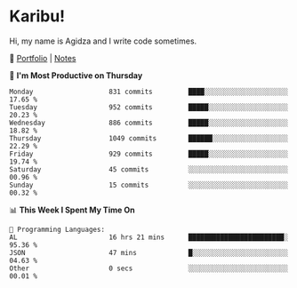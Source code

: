# Karibu!
Hi, my name is Agidza and I write code sometimes.

🫧 [Portfolio](https://lynnagidza.github.io/) | [Notes](https://medium.com/me/stories/public)

<!--START_SECTION:waka-->
📅 **I'm Most Productive on Thursday** 

```text
Monday                   831 commits         ████░░░░░░░░░░░░░░░░░░░░░   17.65 % 
Tuesday                  952 commits         █████░░░░░░░░░░░░░░░░░░░░   20.23 % 
Wednesday                886 commits         █████░░░░░░░░░░░░░░░░░░░░   18.82 % 
Thursday                 1049 commits        ██████░░░░░░░░░░░░░░░░░░░   22.29 % 
Friday                   929 commits         █████░░░░░░░░░░░░░░░░░░░░   19.74 % 
Saturday                 45 commits          ░░░░░░░░░░░░░░░░░░░░░░░░░   00.96 % 
Sunday                   15 commits          ░░░░░░░░░░░░░░░░░░░░░░░░░   00.32 % 
```


📊 **This Week I Spent My Time On** 

```text
💬 Programming Languages: 
AL                       16 hrs 21 mins      ████████████████████████░   95.36 % 
JSON                     47 mins             █░░░░░░░░░░░░░░░░░░░░░░░░   04.63 % 
Other                    0 secs              ░░░░░░░░░░░░░░░░░░░░░░░░░   00.01 % 
```


<!--END_SECTION:waka-->
<!--#### 💟 **Digital Swag**
[![@agidza's Holopin board](https://holopin.me/agidza)](https://holopin.io/@agidza)
